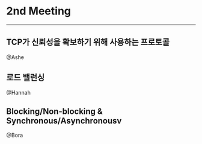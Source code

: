 # 2nd Meeting
---
## TCP가 신뢰성을 확보하기 위해 사용하는 프로토콜
@Ashe


## 로드 밸런싱
@Hannah


## Blocking/Non-blocking & Synchronous/Asynchronousv
@Bora
